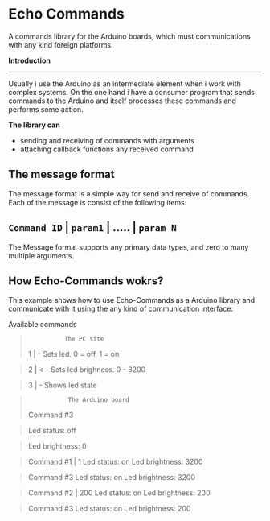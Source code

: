 # Echo Commands

A commands library for the Arduino boards, which must communications with any kind foreign platforms. 


**Introduction**

***
Usually i use the Arduino as an intermediate element when i work with complex systems. On the one hand i have a consumer program that sends commands to the Arduino and itself processes these commands and performs some action.
 
**The library can**
 - sending and receiving of commands with arguments
 - attaching callback functions any received command
 

## **The message format**


The message format is a simple way for send and receive of commands. Each of the message is consist of the following items:

## `Command ID` | `param1` | ..... | `param N`

The Message format supports any primary data types, and zero to many multiple arguments.

## **How Echo-Commands wokrs?**

This example shows how to use Echo-Commands as a Arduino library and communicate with it using the any kind of communication interface.

Available commands

  >               The PC site
>    1 | <led state>      - Sets led. 0 = off, 1 = on

>    2 | <<led brightness> - Sets led brighness. 0 - 3200

>    3 |                  - Shows led state

>                The Arduino board
> Command #3

>    Led status: off

>    Led brightness: 0

> Command #1 | 1
>    Led status: on
>    Led brightness: 3200

> Command #3
>   Led status: on
>   Led brightness: 3200

> Command #2 | 200
>   Led status: on
>   Led brightness: 200

> Command #3
>   Led status: on
>   Led brightness: 200

